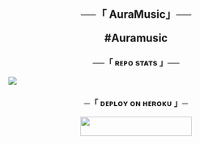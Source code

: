 <h2 align="center">
    ──「 AuraMusic」──

#Auramusic

    
</h2>
<h3 align="center">──「 ʀᴇᴘᴏ sᴛᴀᴛs 」──</h3>
<a href="https://github.com/linkers697/Redhuq"><img src="https://github-readme-stats.vercel.app/api/pin/?username=riteshxcoder&repo=RiteshMusic&theme=chartreuse-dark"></a>

<h3 align="center">
    ─「 ᴅᴇᴩʟᴏʏ ᴏɴ ʜᴇʀᴏᴋᴜ 」─
</h3>

<p align="center"><a href="https://dashboard.heroku.com/new?template=https://github.com/linkers697/Redhuq"> <img src="https://img.shields.io/badge/Deploy%20On%20Heroku-black?style=for-the-badge&logo=heroku" width="220" height="38.45"/></a></p>
